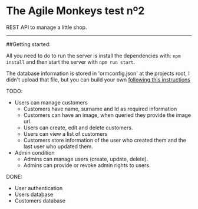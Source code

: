 # The Agile Monkeys test nº2

REST API to manage a little shop.

---

##Getting started:

All you need to do to run the server is install the dependencies with: `npm install` and then start the server with `npm run start`.

The database information is stored in 'ormconfig.json' at the projects root, I didn't upload that file, but you can build your own [following this instructions](http://typeorm.io/#/using-ormconfig/)


TODO:

* Users can manage customers
    * Customers have name, surname and Id as required information
    * Customers can have an image, when queried they provide the image url.
    * Users can create, edit and delete customers.
    * Users can view a list of customers
    * Customers store information of the user who created them and the last user who updated them.
* Admin condition
    * Admins can manage users (create, update, delete).
    * Admins can provide or revoke admin rights to users.

DONE:

* User authentication
* Users database
* Customers database